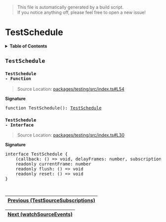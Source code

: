 > This file is automatically generated by a build script.<br>If you notice anything off, please feel free to open a new issue!

# TestSchedule

<details><summary><b>Table of Contents</b></summary><br>

1. [<code>TestSchedule</code>](#TestSchedule) - [<code>Function</code>](#TestSchedule-Function), [<code>Interface</code>](#TestSchedule-Interface)</details>

## <a name="TestSchedule"></a><code>TestSchedule</code>

### <a name="TestSchedule-Function"></a><code>TestSchedule - Function</code>

> Source Location: [packages\/testing\/src\/index.ts#L54](..\/..\/packages\/testing\/src\/index.ts#L54)

<b>Signature</b>

<pre>function TestSchedule(): <a href="#TestSchedule-Interface">TestSchedule</a></pre>

### <a name="TestSchedule-Interface"></a><code>TestSchedule - Interface</code>

> Source Location: [packages\/testing\/src\/index.ts#L30](..\/..\/packages\/testing\/src\/index.ts#L30)

<b>Signature</b>

<pre>interface TestSchedule {<br>    (callback: () =&gt; void, delayFrames: number, subscription?: <a href="../01-api-disposable/00-Disposable.md#Disposable-Interface">Disposable</a>): void<br>    readonly currentFrame: number<br>    readonly flush: () =&gt; void<br>    readonly reset: () =&gt; void<br>}</pre><br>

| [Previous \(TestSourceSubscriptions\)](04-TestSourceSubscriptions.md#readme) |
| --- |

<div align="right">

| [Next \(watchSourceEvents\)](06-watchSourceEvents.md#readme) |
| --- |
</div>
